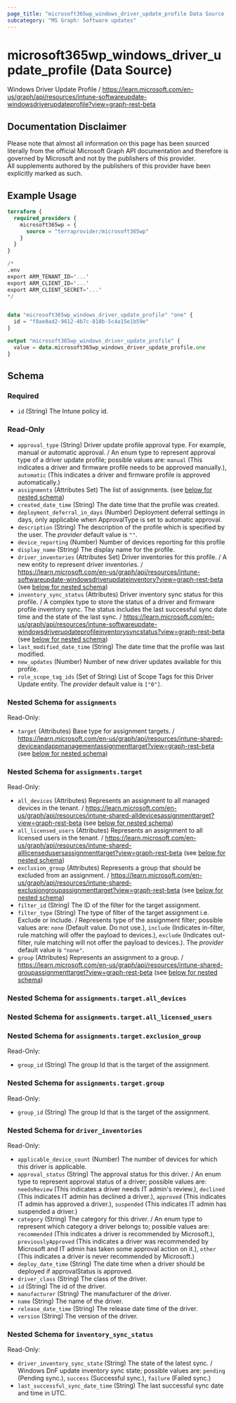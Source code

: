 ```yaml
---
page_title: "microsoft365wp_windows_driver_update_profile Data Source - microsoft365wp"
subcategory: "MS Graph: Software updates"
---
```


# microsoft365wp_windows_driver_update_profile (Data Source)

Windows Driver Update Profile / https://learn.microsoft.com/en-us/graph/api/resources/intune-softwareupdate-windowsdriverupdateprofile?view=graph-rest-beta

## Documentation Disclaimer

Please note that almost all information on this page has been sourced literally from the official Microsoft Graph API 
documentation and therefore is governed by Microsoft and not by the publishers of this provider.  
All supplements authored by the publishers of this provider have been explicitly marked as such.

## Example Usage

```terraform
terraform {
  required_providers {
    microsoft365wp = {
      source = "terraprovider/microsoft365wp"
    }
  }
}

/*
.env
export ARM_TENANT_ID='...'
export ARM_CLIENT_ID='...'
export ARM_CLIENT_SECRET='...'
*/


data "microsoft365wp_windows_driver_update_profile" "one" {
  id = "f8ae8ad2-9612-4b7c-818b-5c4a15e1b59e"
}

output "microsoft365wp_windows_driver_update_profile" {
  value = data.microsoft365wp_windows_driver_update_profile.one
}
```

<!-- schema generated by tfplugindocs -->
## Schema

### Required

- `id` (String) The Intune policy id.

### Read-Only

- `approval_type` (String) Driver update profile approval type. For example, manual or automatic approval. / An enum type to represent approval type of a driver update profile; possible values are: `manual` (This indicates a driver and firmware profile needs to be approved manually.), `automatic` (This indicates a driver and firmware profile is approved automatically.)
- `assignments` (Attributes Set) The list of assignments. (see [below for nested schema](#nestedatt--assignments))
- `created_date_time` (String) The date time that the profile was created.
- `deployment_deferral_in_days` (Number) Deployment deferral settings in days, only applicable when ApprovalType is set to automatic approval.
- `description` (String) The description of the profile which is specified by the user. The _provider_ default value is `""`.
- `device_reporting` (Number) Number of devices reporting for this profile
- `display_name` (String) The display name for the profile.
- `driver_inventories` (Attributes Set) Driver inventories for this profile. / A new entity to represent driver inventories. / https://learn.microsoft.com/en-us/graph/api/resources/intune-softwareupdate-windowsdriverupdateinventory?view=graph-rest-beta (see [below for nested schema](#nestedatt--driver_inventories))
- `inventory_sync_status` (Attributes) Driver inventory sync status for this profile. / A complex type to store the status of a driver and firmware profile inventory sync. The status includes the last successful sync date time and the state of the last sync. / https://learn.microsoft.com/en-us/graph/api/resources/intune-softwareupdate-windowsdriverupdateprofileinventorysyncstatus?view=graph-rest-beta (see [below for nested schema](#nestedatt--inventory_sync_status))
- `last_modified_date_time` (String) The date time that the profile was last modified.
- `new_updates` (Number) Number of new driver updates available for this profile.
- `role_scope_tag_ids` (Set of String) List of Scope Tags for this Driver Update entity. The _provider_ default value is `["0"]`.

<a id="nestedatt--assignments"></a>
### Nested Schema for `assignments`

Read-Only:

- `target` (Attributes) Base type for assignment targets. / https://learn.microsoft.com/en-us/graph/api/resources/intune-shared-deviceandappmanagementassignmenttarget?view=graph-rest-beta (see [below for nested schema](#nestedatt--assignments--target))

<a id="nestedatt--assignments--target"></a>
### Nested Schema for `assignments.target`

Read-Only:

- `all_devices` (Attributes) Represents an assignment to all managed devices in the tenant. / https://learn.microsoft.com/en-us/graph/api/resources/intune-shared-alldevicesassignmenttarget?view=graph-rest-beta (see [below for nested schema](#nestedatt--assignments--target--all_devices))
- `all_licensed_users` (Attributes) Represents an assignment to all licensed users in the tenant. / https://learn.microsoft.com/en-us/graph/api/resources/intune-shared-alllicensedusersassignmenttarget?view=graph-rest-beta (see [below for nested schema](#nestedatt--assignments--target--all_licensed_users))
- `exclusion_group` (Attributes) Represents a group that should be excluded from an assignment. / https://learn.microsoft.com/en-us/graph/api/resources/intune-shared-exclusiongroupassignmenttarget?view=graph-rest-beta (see [below for nested schema](#nestedatt--assignments--target--exclusion_group))
- `filter_id` (String) The ID of the filter for the target assignment.
- `filter_type` (String) The type of filter of the target assignment i.e. Exclude or Include. / Represents type of the assignment filter; possible values are: `none` (Default value. Do not use.), `include` (Indicates in-filter, rule matching will offer the payload to devices.), `exclude` (Indicates out-filter, rule matching will not offer the payload to devices.). The _provider_ default value is `"none"`.
- `group` (Attributes) Represents an assignment to a group. / https://learn.microsoft.com/en-us/graph/api/resources/intune-shared-groupassignmenttarget?view=graph-rest-beta (see [below for nested schema](#nestedatt--assignments--target--group))

<a id="nestedatt--assignments--target--all_devices"></a>
### Nested Schema for `assignments.target.all_devices`


<a id="nestedatt--assignments--target--all_licensed_users"></a>
### Nested Schema for `assignments.target.all_licensed_users`


<a id="nestedatt--assignments--target--exclusion_group"></a>
### Nested Schema for `assignments.target.exclusion_group`

Read-Only:

- `group_id` (String) The group Id that is the target of the assignment.


<a id="nestedatt--assignments--target--group"></a>
### Nested Schema for `assignments.target.group`

Read-Only:

- `group_id` (String) The group Id that is the target of the assignment.




<a id="nestedatt--driver_inventories"></a>
### Nested Schema for `driver_inventories`

Read-Only:

- `applicable_device_count` (Number) The number of devices for which this driver is applicable.
- `approval_status` (String) The approval status for this driver. / An enum type to represent approval status of a driver; possible values are: `needsReview` (This indicates a driver needs IT admin's review.), `declined` (This indicates IT admin has declined a driver.), `approved` (This indicates IT admin has approved a driver.), `suspended` (This indicates IT admin has suspended a driver.)
- `category` (String) The category for this driver. / An enum type to represent which category a driver belongs to; possible values are: `recommended` (This indicates a driver is recommended by Microsoft.), `previouslyApproved` (This indicates a driver was recommended by Microsoft and IT admin has taken some approval action on it.), `other` (This indicates a driver is never recommended by Microsoft.)
- `deploy_date_time` (String) The date time when a driver should be deployed if approvalStatus is approved.
- `driver_class` (String) The class of the driver.
- `id` (String) The id of the driver.
- `manufacturer` (String) The manufacturer of the driver.
- `name` (String) The name of the driver.
- `release_date_time` (String) The release date time of the driver.
- `version` (String) The version of the driver.


<a id="nestedatt--inventory_sync_status"></a>
### Nested Schema for `inventory_sync_status`

Read-Only:

- `driver_inventory_sync_state` (String) The state of the latest sync. / Windows DnF update inventory sync state; possible values are: `pending` (Pending sync.), `success` (Successful sync.), `failure` (Failed sync.)
- `last_successful_sync_date_time` (String) The last successful sync date and time in UTC.
